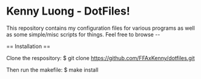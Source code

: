 Kenny Luong - DotFiles!
===================

This repository contains my configuration files for various programs
as well as some simple/misc scripts for things. Feel free to browse -- 


== Installation ==

Clone the respository:
    $ git clone https://github.com/FFAxKenny/dotfiles.git

Then run the makefile:
    $ make install


